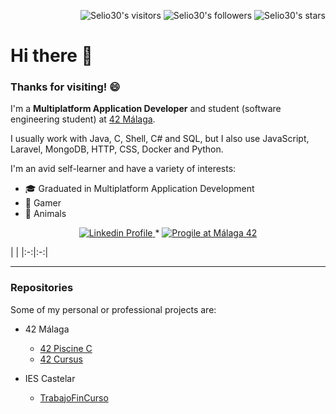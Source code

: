 <p align="right">
  <img alt="Selio30's visitors" src="https://komarev.com/ghpvc/?username=Selio30&color=green" />
  <img alt="Selio30's followers" src="https://img.shields.io/github/followers/Selio30?color=green" />
  <img alt="Selio30's stars" src="https://img.shields.io/github/stars/Selio30?color=green" />
</p>

# Hi there 👋

### Thanks for visiting! 😄

I'm a **Multiplatform Application Developer** and student (software engineering student) at [42 Málaga](https://www.42malaga.com/).

I usually work with Java, C, Shell, C# and SQL, but I also use JavaScript, Laravel, MongoDB, HTTP, CSS, Docker and Python.

I'm an avid self-learner and have a variety of interests:

* 🎓  Graduated in Multiplatform Application Development
* 👾  Gamer
* 🐾  Animals


<p align="center">
  <a href="https://www.linkedin.com/in/selio30/">
    <img alt="Linkedin Profile" src="https://img.shields.io/badge/-Linkedin_Profile-0072b1?style=flat&logo=Linkedin&logoColor=white&link=https://www.linkedin.com/in/selio30/" />
  </a>
  <span> * </span>
  <a href="https://progile.intra.42.ft/sbarbero">
    <img alt="Progile at Málaga 42" src="https://img.shields.io/badge/-sbarbero_@_42-ff69b4?style=flat&logoColor=white&link=https://profile.intra.42.fr/sbarbero" />
  </a>
</p>

|  |
|:-:|:-:|

---

### Repositories
Some of my personal or professional projects are:

* 42 Málaga
  - [42 Piscine C](https://github.com/Selio30/42-piscine)
  - [42 Cursus](https://github.com/Selio30/42-cursus)
  
* IES Castelar
  - [TrabajoFinCurso](https://github.com/Selio30/TrabajoFinCurso)
